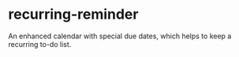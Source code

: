 recurring-reminder
==================

An enhanced calendar with special due dates, which helps to keep a recurring to-do list.

